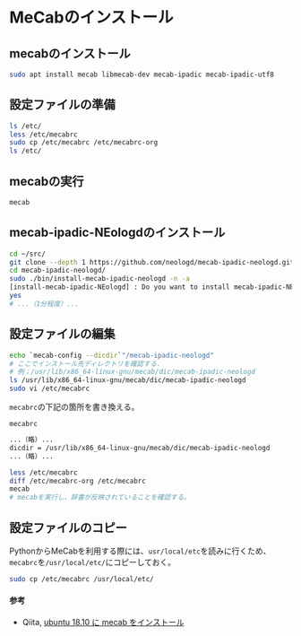 # MeCabのインストール

## mecabのインストール
```bash
sudo apt install mecab libmecab-dev mecab-ipadic mecab-ipadic-utf8
```

## 設定ファイルの準備
```bash
ls /etc/
less /etc/mecabrc
sudo cp /etc/mecabrc /etc/mecabrc-org
ls /etc/
```

## mecabの実行
```bash
mecab
```

## mecab-ipadic-NEologdのインストール
```bash
cd ~/src/
git clone --depth 1 https://github.com/neologd/mecab-ipadic-neologd.git
cd mecab-ipadic-neologd/
sudo ./bin/install-mecab-ipadic-neologd -n -a
[install-mecab-ipadic-NEologd] : Do you want to install mecab-ipadic-NEologd? Type yes or no.
yes
# ...（1分程度）...
```

## 設定ファイルの編集
```bash
echo `mecab-config --dicdir`"/mecab-ipadic-neologd"
# ここでインストール先ディレクトリを確認する．
# 例；/usr/lib/x86_64-linux-gnu/mecab/dic/mecab-ipadic-neologd
ls /usr/lib/x86_64-linux-gnu/mecab/dic/mecab-ipadic-neologd
sudo vi /etc/mecabrc
```

`mecabrc`の下記の箇所を書き換える。

`mecabrc`
```bash
...（略）...
dicdir = /usr/lib/x86_64-linux-gnu/mecab/dic/mecab-ipadic-neologd
...（略）...
```

```bash
less /etc/mecabrc
diff /etc/mecabrc-org /etc/mecabrc
mecab
# mecabを実行し、辞書が反映されていることを確認する。
```

## 設定ファイルのコピー
PythonからMeCabを利用する際には、`usr/local/etc`を読みに行くため、`mecabrc`を`/usr/local/etc/`にコピーしておく。
```bash
sudo cp /etc/mecabrc /usr/local/etc/
```

#### 参考
- Qiita, [ubuntu 18.10 に mecab をインストール](https://qiita.com/ekzemplaro/items/c98c7f6698f130b55d53)
